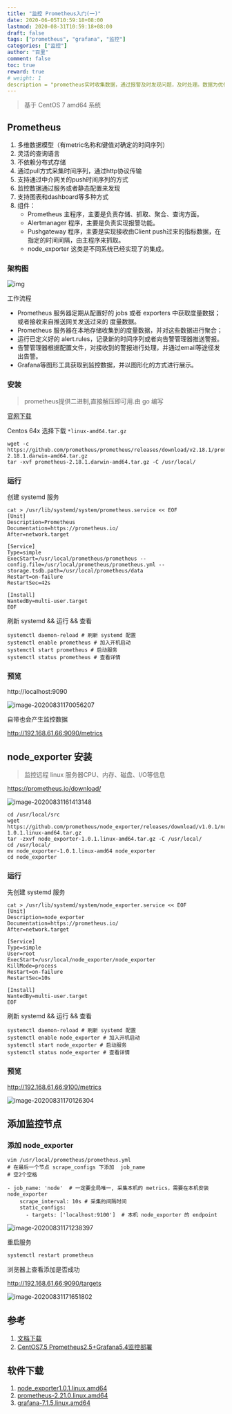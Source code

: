 ```yaml
---
title: "监控 Prometheus入门(一)"
date: 2020-06-05T10:59:18+08:00
lastmod: 2020-08-31T10:59:18+08:00
draft: false
tags: ["prometheus", "grafana", "监控"]
categories: ["监控"]
author: "百里"
comment: false
toc: true
reward: true
# weight: 1
description = "prometheus实时收集数据，通过报警及时发现问题，及时处理。数据为优化也可以提供依据。"
---
```


> 基于 CentOS 7 amd64 系统

## Prometheus 
1. 多维数据模型（有metric名称和键值对确定的时间序列）
1. 灵活的查询语言
1. 不依赖分布式存储
1. 通过pull方式采集时间序列，通过http协议传输
1. 支持通过中介网关的push时间序列的方式
1. 监控数据通过服务或者静态配置来发现
1. 支持图表和dashboard等多种方式
1. 组件：
   - Prometheus 主程序，主要是负责存储、抓取、聚合、查询方面。
   - Alertmanager 程序，主要是负责实现报警功能。
   - Pushgateway 程序，主要是实现接收由Client push过来的指标数据，在指定的时间间隔，由主程序来抓取。
   - node_exporter 这类是不同系统已经实现了的集成。

### 架构图

![img](https://img-blog.csdnimg.cn/20181228233707328)

工作流程

- Prometheus 服务器定期从配置好的 jobs 或者 exporters 中获取度量数据；或者接收来自推送网关发送过来的 度量数据。
- Prometheus 服务器在本地存储收集到的度量数据，并对这些数据进行聚合；
- 运行已定义好的 alert.rules，记录新的时间序列或者向告警管理器推送警报。
- 告警管理器根据配置文件，对接收到的警报进行处理，并通过email等途径发出告警。
- Grafana等图形工具获取到监控数据，并以图形化的方式进行展示。

### 安装

> prometheus提供二进制,直接解压即可用.由 go 编写

[官网下载](https://prometheus.io/download/)

Centos 64x 选择下载 `*linux-amd64.tar.gz`

```shell
wget -c https://github.com/prometheus/prometheus/releases/download/v2.18.1/prometheus-2.18.1.darwin-amd64.tar.gz
tar -xvf prometheus-2.18.1.darwin-amd64.tar.gz -C /usr/local/
```

### 运行

创建 systemd 服务

```shell
cat > /usr/lib/systemd/system/prometheus.service << EOF
[Unit]
Description=Prometheus
Documentation=https://prometheus.io/
After=network.target
 
[Service]
Type=simple
ExecStart=/usr/local/prometheus/prometheus --config.file=/usr/local/prometheus/prometheus.yml --storage.tsdb.path=/usr/local/prometheus/data
Restart=on-failure
RestartSec=42s
 
[Install]
WantedBy=multi-user.target
EOF
```

刷新 systemd && 运行 && 查看

```
systemctl daemon-reload # 刷新 systemd 配置
systemctl enable prometheus # 加入开机启动
systemctl start prometheus # 启动服务 
systemctl status prometheus # 查看详情
```

### 预览

http://localhost:9090

![image-20200831170056207](http://img.sgfoot.com/b/20200831170057.png?imageslim)

自带也会产生监控数据

http://192.168.61.66:9090/metrics 

## node_exporter 安装

> 监控远程 linux 服务器CPU、内存、磁盘、I/O等信息

https://prometheus.io/download/

![image-20200831161413148](http://img.sgfoot.com/b/20200831161414.png?imageslim)

```
cd /usr/local/src
wget https://github.com/prometheus/node_exporter/releases/download/v1.0.1/node_exporter-1.0.1.linux-amd64.tar.gz
tar -zxvf node_exporter-1.0.1.linux-amd64.tar.gz -C /usr/local/
cd /usr/local/
mv node_exporter-1.0.1.linux-amd64 node_exporter
cd node_exporter
```

### 运行

先创建 systemd 服务

```
cat > /usr/lib/systemd/system/node_exporter.service << EOF
[Unit]
Description=node_exporter
Documentation=https://prometheus.io/
After=network.target

[Service]
Type=simple
User=root
ExecStart=/usr/local/node_exporter/node_exporter
KillMode=process
Restart=on-failure
RestartSec=10s

[Install]
WantedBy=multi-user.target
EOF
```

刷新 systemd && 运行 && 查看

```
systemctl daemon-reload # 刷新 systemd 配置
systemctl enable node_exporter # 加入开机启动
systemctl start node_exporter # 启动服务 
systemctl status node_exporter # 查看详情
```

### 预览

http://192.168.61.66:9100/metrics

![image-20200831170126304](http://img.sgfoot.com/b/20200831170127.png?imageslim)



## 添加监控节点

### 添加 node_exporter

```
vim /usr/local/prometheus/prometheus.yml
# 在最后一个节点 scrape_configs 下添加  job_name 
# 空2个空格

- job_name: 'node'  # 一定要全局唯一, 采集本机的 metrics，需要在本机安装 node_exporter
    scrape_interval: 10s # 采集的间隔时间
    static_configs:
      - targets: ['localhost:9100']  # 本机 node_exporter 的 endpoint
```

![image-20200831171238397](http://img.sgfoot.com/b/20200831171239.png?imageslim)

重启服务 

```powershell
systemctl restart prometheus
```



浏览器上查看添加是否成功

http://192.168.61.66:9090/targets

![image-20200831171651802](http://img.sgfoot.com/b/20200831171652.png?imageslim)



## 参考

1. [文档下载](https://freemt.lanzous.com/iqhTfg8bzuf)
2. [CentOS7.5 Prometheus2.5+Grafana5.4监控部署](https://blog.csdn.net/xiegh2014/article/details/84936174)

## 软件下载

1. [node_exporter1.0.1.linux.amd64](https://freemt.lanzous.com/ieS67g8exab)
2. [prometheus-2.21.0.linux.amd64](https://freemt.lanzous.com/iXVhLg8exlc)
3. [grafana-7.1.5.linux.amd64](https://freemt.lanzous.com/iQEcXg8f8qd)

